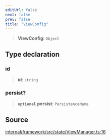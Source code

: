 ```yaml
---
editUrl: false
next: false
prev: false
title: "ViewConfig"
---
```


> **ViewConfig**: `Object`

## Type declaration

### id

> **id**: `string`

### persist?

> **`optional`** **persist**: `PersistenceName`

## Source

[internal/framework/src/state/ViewManager.ts:16](https://github.com/nodenogg-in/alpha-p2p/blob/c7367f2/internal/framework/src/state/ViewManager.ts#L16)
